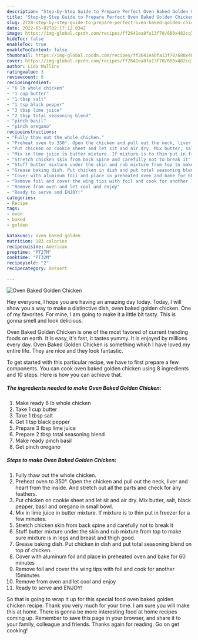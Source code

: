 ```yaml
---
description: "Step-by-Step Guide to Prepare Perfect Oven Baked Golden Chicken"
title: "Step-by-Step Guide to Prepare Perfect Oven Baked Golden Chicken"
slug: 2728-step-by-step-guide-to-prepare-perfect-oven-baked-golden-chicken
date: 2022-05-02T02:17:12.034Z
image: https://img-global.cpcdn.com/recipes/ff2641ea8fa13f70/680x482cq70/oven-baked-golden-chicken-recipe-main-photo.jpg
hideToc: false
enableToc: true
enableTocContent: false
thumbnail: https://img-global.cpcdn.com/recipes/ff2641ea8fa13f70/680x482cq70/oven-baked-golden-chicken-recipe-main-photo.jpg
cover: https://img-global.cpcdn.com/recipes/ff2641ea8fa13f70/680x482cq70/oven-baked-golden-chicken-recipe-main-photo.jpg
author: Lida Mullins
ratingvalue: 3
reviewcount: 8
recipeingredient:
- "6 lb whole chicken"
- "1 cup butter"
- "1 tbsp salt"
- "1 tsp black pepper"
- "3 tbsp lime juice"
- "2 tbsp total seasoning blend"
- "pinch basil"
- "pinch oregano"
recipeinstructions:
- "Fully thaw out the whole chicken."
- "Preheat oven to 350°. Open the chicken and pull out the neck, liver and heart from the inside. And stretch out all the parts and check for any feathers."
- "Put chicken on cookie sheet and let sit and air dry. Mix butter, salt, black pepper, basil and oregano in small bowl."
- "Mix in lime juice in butter mixture. If mixture is to thin put in freezer for a few minutes."
- "Stretch chicken skin from back spine and carefully not to break it"
- "Stuff butter mixture under the skin and rub mixture from top to make sure mixture is in legs and breast and thigh good."
- "Grease baking dish. Put chicken in dish and put total seasoning blend on top of chicken."
- "Cover with aluminum foil and place in preheated oven and bake for 60 minutes"
- "Remove foil and cover the wing tips with foil and cook for another 15minutes"
- "Remove from oven and let cool and enjoy"
- "Ready to serve and ENJOY!"
categories:
- Recipe
tags:
- oven
- baked
- golden

katakunci: oven baked golden 
nutrition: 183 calories
recipecuisine: American
preptime: "PT27M"
cooktime: "PT32M"
recipeyield: "2"
recipecategory: Dessert

---
```



![Oven Baked Golden Chicken](https://img-global.cpcdn.com/recipes/ff2641ea8fa13f70/680x482cq70/oven-baked-golden-chicken-recipe-main-photo.jpg)

Hey everyone, I hope you are having an amazing day today. Today, I will show you a way to make a distinctive dish, oven baked golden chicken. One of my favorites. For mine, I am going to make it a little bit tasty. This is gonna smell and look delicious.



Oven Baked Golden Chicken is one of the most favored of current trending foods on earth. It is easy, it's fast, it tastes yummy. It is enjoyed by millions every day. Oven Baked Golden Chicken is something which I have loved my entire life. They are nice and they look fantastic.


To get started with this particular recipe, we have to first prepare a few components. You can cook oven baked golden chicken using 8 ingredients and 10 steps. Here is how you can achieve that.

<!--inarticleads1-->

##### The ingredients needed to make Oven Baked Golden Chicken:

1. Make ready 6 lb whole chicken
1. Take 1 cup butter
1. Take 1 tbsp salt
1. Get 1 tsp black pepper
1. Prepare 3 tbsp lime juice
1. Prepare 2 tbsp total seasoning blend
1. Make ready pinch basil
1. Get pinch oregano




<!--inarticleads2-->

##### Steps to make Oven Baked Golden Chicken:

1. Fully thaw out the whole chicken.
1. Preheat oven to 350°. Open the chicken and pull out the neck, liver and heart from the inside. And stretch out all the parts and check for any feathers.
1. Put chicken on cookie sheet and let sit and air dry. Mix butter, salt, black pepper, basil and oregano in small bowl.
1. Mix in lime juice in butter mixture. If mixture is to thin put in freezer for a few minutes.
1. Stretch chicken skin from back spine and carefully not to break it
1. Stuff butter mixture under the skin and rub mixture from top to make sure mixture is in legs and breast and thigh good.
1. Grease baking dish. Put chicken in dish and put total seasoning blend on top of chicken.
1. Cover with aluminum foil and place in preheated oven and bake for 60 minutes
1. Remove foil and cover the wing tips with foil and cook for another 15minutes
1. Remove from oven and let cool and enjoy
1. Ready to serve and ENJOY!



So that is going to wrap it up for this special food oven baked golden chicken recipe. Thank you very much for your time. I am sure you will make this at home. There is gonna be more interesting food at home recipes coming up. Remember to save this page in your browser, and share it to your family, colleague and friends. Thanks again for reading. Go on get cooking!
